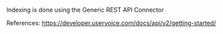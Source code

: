 Indexing is done using the Generic REST API Connector


References:
https://developer.uservoice.com/docs/api/v2/getting-started/